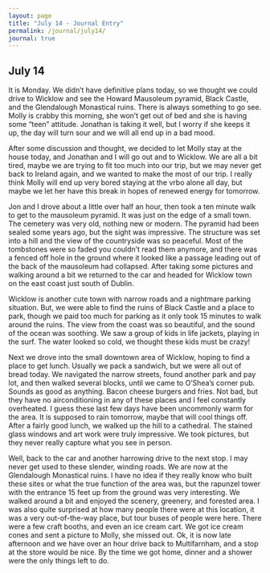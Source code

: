 ```yaml
---
layout: page
title: "July 14 - Journal Entry"
permalink: /journal/july14/
journal: true
---
```


## July 14

It is Monday. We didn’t have definitive plans today, so we thought we could drive to Wicklow and see the Howard Mausoleum pyramid, Black Castle, and the Glendalough Monastical ruins. There is always something to go see. Molly is crabby this morning, she won’t get out of bed and she is having some “teen” attitude. Jonathan is taking it well, but I worry if she keeps it up, the day will turn sour and we will all end up in a bad mood.

After some discussion and thought, we decided to let Molly stay at the house today, and Jonathan and I will go out and to Wicklow. We are all a bit tired, maybe we are trying to fit too much into our trip, but we may never get back to Ireland again, and we wanted to make the most of our trip. I really think Molly will end up very bored staying at the vrbo alone all day, but maybe we let her have this break in hopes of renewed energy for tomorrow. 

Jon and I drove about a little over half an hour, then took a ten minute walk to get to the mausoleum pyramid. It was just on the edge of a small town. The cemetery was very old, nothing new or modern. The pyramid had been sealed some years ago, but the sight was impressive. The structure was set into a hill and the view of the countryside was so peaceful. Most of the tombstones were so faded you couldn’t read them anymore, and there was a fenced off hole in the ground where it looked like a passage leading out of the back of the mausoleum had collapsed. After taking some pictures and walking around a bit we returned to the car and headed for Wicklow town on the east coast just south of Dublin.

Wicklow is another cute town with narrow roads and a nightmare parking situation. But, we were able to find the ruins of Black Castle and a place to park, though we paid too much for parking as it only took 15 minutes to walk around the ruins. The view from the coast was so beautiful, and the sound of the ocean was soothing. We saw a group of kids in life jackets, playing in the surf. The water looked so cold, we thought these kids must be crazy!

Next we drove into the small downtown area of Wicklow, hoping to find a place to get lunch. Usually we pack a sandwich, but we were all out of bread today. We navigated the narrow streets, found another park and pay lot, and then walked several blocks, until we came to O’Shea’s corner pub. Sounds as good as anything. Bacon cheese burgers and fries. Not bad, but they have no airconditioning in any of these places and I feel constantly overheated. I guess these last few days have been uncommonly warm for the area. It is supposed to rain tomorrow, maybe that will cool things off. After a fairly good lunch, we walked up the hill to a cathedral. The stained glass windows and art work were truly impressive. We took pictures, but they never really capture what you see in person.

Well, back to the car and another harrowing drive to the next stop. I may never get used to these slender, winding roads. We are now at the Glendalough Monastical ruins. I have no idea if they really know who built these sites or what the true function of the area was, but the rapunzel tower with the entrance 15 feet up from the ground was very interesting. We walked around a bit and enjoyed the scenery, greenery, and forested area. I was also quite surprised at how many people there were at this location, it was a very out-of-the-way place, but tour buses of people were here. There were a few craft booths, and even an ice cream cart. We got ice cream cones and sent a picture to Molly, she missed out. Ok, it is now late afternoon and we have over an hour drive back to Multifarnham, and a stop at the store would be nice. By the time we got home, dinner and a shower were the only things left to do. 
